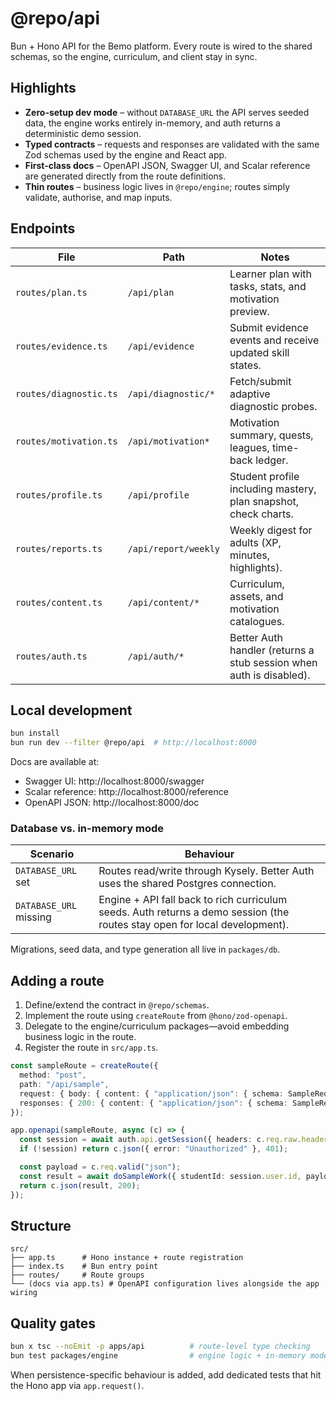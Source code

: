 # @repo/api

Bun + Hono API for the Bemo platform. Every route is wired to the shared schemas, so the engine, curriculum, and client stay in sync.

## Highlights

- **Zero-setup dev mode** – without `DATABASE_URL` the API serves seeded data, the engine works entirely in-memory, and auth returns a deterministic demo session.
- **Typed contracts** – requests and responses are validated with the same Zod schemas used by the engine and React app.
- **First-class docs** – OpenAPI JSON, Swagger UI, and Scalar reference are generated directly from the route definitions.
- **Thin routes** – business logic lives in `@repo/engine`; routes simply validate, authorise, and map inputs.

## Endpoints

| File | Path | Notes |
| --- | --- | --- |
| `routes/plan.ts` | `/api/plan` | Learner plan with tasks, stats, and motivation preview. |
| `routes/evidence.ts` | `/api/evidence` | Submit evidence events and receive updated skill states. |
| `routes/diagnostic.ts` | `/api/diagnostic/*` | Fetch/submit adaptive diagnostic probes. |
| `routes/motivation.ts` | `/api/motivation*` | Motivation summary, quests, leagues, time-back ledger. |
| `routes/profile.ts` | `/api/profile` | Student profile including mastery, plan snapshot, check charts. |
| `routes/reports.ts` | `/api/report/weekly` | Weekly digest for adults (XP, minutes, highlights). |
| `routes/content.ts` | `/api/content/*` | Curriculum, assets, and motivation catalogues. |
| `routes/auth.ts` | `/api/auth/*` | Better Auth handler (returns a stub session when auth is disabled). |

## Local development

```bash
bun install
bun run dev --filter @repo/api  # http://localhost:8000
```

Docs are available at:

- Swagger UI: http://localhost:8000/swagger
- Scalar reference: http://localhost:8000/reference
- OpenAPI JSON: http://localhost:8000/doc

### Database vs. in-memory mode

| Scenario | Behaviour |
| --- | --- |
| `DATABASE_URL` set | Routes read/write through Kysely. Better Auth uses the shared Postgres connection. |
| `DATABASE_URL` missing | Engine + API fall back to rich curriculum seeds. Auth returns a demo session (the routes stay open for local development). |

Migrations, seed data, and type generation all live in `packages/db`.

## Adding a route

1. Define/extend the contract in `@repo/schemas`.
2. Implement the route using `createRoute` from `@hono/zod-openapi`.
3. Delegate to the engine/curriculum packages—avoid embedding business logic in the route.
4. Register the route in `src/app.ts`.

```ts
const sampleRoute = createRoute({
  method: "post",
  path: "/api/sample",
  request: { body: { content: { "application/json": { schema: SampleRequestSchema } } } },
  responses: { 200: { content: { "application/json": { schema: SampleResponseSchema } } } },
});

app.openapi(sampleRoute, async (c) => {
  const session = await auth.api.getSession({ headers: c.req.raw.headers });
  if (!session) return c.json({ error: "Unauthorized" }, 401);

  const payload = c.req.valid("json");
  const result = await doSampleWork({ studentId: session.user.id, payload });
  return c.json(result, 200);
});
```

## Structure

```
src/
├── app.ts      # Hono instance + route registration
├── index.ts    # Bun entry point
├── routes/     # Route groups
└── (docs via app.ts) # OpenAPI configuration lives alongside the app wiring
```

## Quality gates

```bash
bun x tsc --noEmit -p apps/api          # route-level type checking
bun test packages/engine                # engine logic + in-memory mode
```

When persistence-specific behaviour is added, add dedicated tests that hit the Hono app via `app.request()`.
